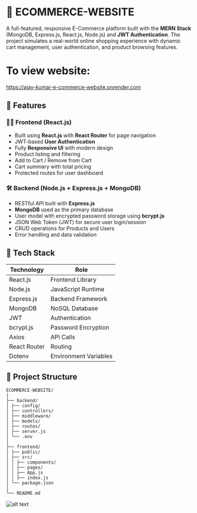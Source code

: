 # 🛒 ECOMMERCE-WEBSITE

A full-featured, responsive E-Commerce platform built with the **MERN Stack** (MongoDB, Express.js, React.js, Node.js) and **JWT Authentication**. The project simulates a real-world online shopping experience with dynamic cart management, user authentication, and product browsing features.

# To view website:
https://ajay-kumar-e-commerce-website.onrender.com

## 🚀 Features

### 👨‍💻 Frontend (React.js)
- Built using **React.js** with **React Router** for page navigation
- JWT-based **User Authentication**
- Fully **Responsive UI** with modern design
- Product listing and filtering
- Add to Cart / Remove from Cart
- Cart summary with total pricing
- Protected routes for user dashboard

### 🛠 Backend (Node.js + Express.js + MongoDB)
- RESTful API built with **Express.js**
- **MongoDB** used as the primary database
- User model with encrypted password storage using **bcrypt.js**
- JSON Web Token (JWT) for secure user login/session
- CRUD operations for Products and Users
- Error handling and data validation

## 🧰 Tech Stack

| Technology | Role |
|------------|------|
| React.js   | Frontend Library |
| Node.js    | JavaScript Runtime |
| Express.js | Backend Framework |
| MongoDB    | NoSQL Database |
| JWT        | Authentication |
| bcrypt.js  | Password Encryption |
| Axios      | API Calls |
| React Router | Routing |
| Dotenv     | Environment Variables |

## 📂 Project Structure
```
ECOMMERCE-WEBSITE/
│
├── backend/
│ ├── config/
│ ├── controllers/
│ ├── middleware/
│ ├── models/
│ ├── routes/
│ ├── server.js
│ └── .env
│
├── frontend/
│ ├── public/
│ ├── src/
│ │ ├── components/
│ │ ├── pages/
│ │ ├── App.js
│ │ ├── index.js
│ └── package.json
│
└── README.md
```

![alt text](/Users/ajayyy/Desktop/ECOMMERCE-WEBSITE/image.png)
